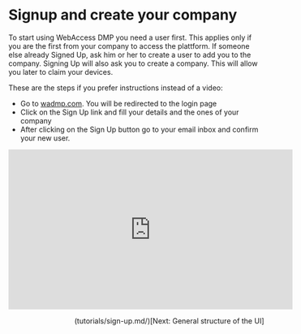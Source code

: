# Signup and create your company

To start using WebAccess DMP you need a user first. This applies only if you are the first from your company to access the plattform. If someone else already Signed Up, ask him or her to create a user to add you to the company. Signing Up will also ask you to create a company. This will allow you later to claim your devices.

These are the steps if you prefer instructions instead of a video:
- Go to [wadmp.com](https://wadmp.com). You will be redirected to the login page
- Click on the Sign Up link and fill your details and the ones of your company
- After clicking on the Sign Up button go to your email inbox and confirm your new user.

<iframe width="560" height="315" src="https://www.youtube.com/embed/U-ygZt2cTcQ" frameborder="0" allow="accelerometer; autoplay; encrypted-media; gyroscope; picture-in-picture" allowfullscreen></iframe>

<p dir='rtl' align='right'> [Next: General structure of the UI](/tutorials/sign-up.md) </p>